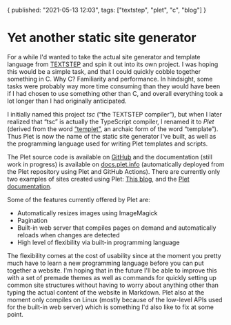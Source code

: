 {
  published: "2021-05-13 12:03",
  tags: ["textstep", "plet", "c", "blog"]
}
# Yet another static site generator

For a while I'd wanted to take the actual site generator and template language from [TEXTSTEP](./textstep.md) and spin it out into its own project. I was hoping this would be a simple task, and that I could quickly cobble together something in C. Why C? Familiarity and performance. In hindsight, some tasks were probably way more time consuming than they would have been if I had chosen to use something other than C, and overall everything took a lot longer than I had originally anticipated.

I initially named this project *tsc* (&ldquo;the TEXTSTEP compiler&rdquo;), but when I later realized that &ldquo;tsc&rdquo; is actually the TypeScript compiler, I renamed it to *Plet* (derived from the word [&ldquo;templet&rdquo;](https://en.wiktionary.org/wiki/templet), an archaic form of the word &ldquo;template&rdquo;). Thus Plet is now the name of the static site generator I've built, as well as the programming language used for writing Plet templates and scripts.

The Plet source code is available on [GitHub](https://github.com/nielssp/plet) and the documentation (still work in progress) is available on [docs.plet.info](https://docs.plet.info) (automatically deployed from the Plet repository using Plet and GitHub Actions). There are currently only two examples of sites created using Plet: [This blog](https://github.com/nielssp/nielssp.dk), and the [Plet documentation](https://github.com/nielssp/plet/tree/master/doc).

Some of the features currently offered by Plet are:

* Automatically resizes images using ImageMagick
* Pagination
* Built-in web server that compiles pages on demand and automatically reloads when changes are detected
* High level of flexibility via built-in programming language

The flexibility comes at the cost of usability since at the moment you pretty much have to learn a new programming language before you can put together a website. I'm hoping that in the future I'll be able to improve this with a set of premade themes as well as commands for quickly setting up common site structures without having to worry about anything other than typing the actual content of the website in Markdown. Plet also at the moment only compiles on Linux (mostly because of the low-level APIs used for the built-in web server) which is something I'd also like to fix at some point.
